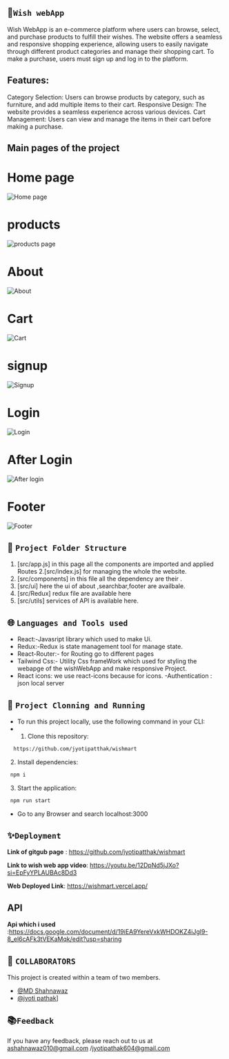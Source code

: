 ## 💫`Wish webApp`
  Wish WebApp is an e-commerce platform where users can browse, select, and purchase products to fulfill their wishes. The website offers a seamless and responsive shopping experience, allowing users to easily navigate through different product categories and manage their shopping cart. To make a purchase, users must sign up and log in to the platform.

## Features:

Category Selection: Users can browse products by category, such as furniture, and add multiple items to their cart.
Responsive Design: The website provides a seamless experience across various devices.
Cart Management: Users can view and manage the items in their cart before making a purchase.

## Main pages of the project

# Home page
![Home page](./src/assets/home1.jpg)

# products
![products page](./src/assets/product.jpg)

# About
![About](./src/assets/about.jpg)

# Cart
![Cart](./src/assets/cart.jpg)

# signup
![Signup](./src/assets/signup.jpg)
# Login
![Login](./src/assets/login.jpg)

# After Login
![After login](./src/assets/profile.jpg)

# Footer
![Footer](./src/assets/footer.jpg)


##  🌿 `Project Folder Structure`
1. [src/app.js]  in this page all the components are imported and applied Routes
2.[src/index.js]  for managing the whole the website.
3. [src/components]  in this file all the dependency are their .
4. [src/ui] here the ui of about ,searchbar,footer are availbale.
5. [src/Redux] redux file are available here
6. [src/utils] services of API  is available here.


## 🌐 `Languages and Tools used`
  - React:-Javasript library which used to make Ui.
  - Redux:-Redux is state management tool for manage state.
  - React-Router:- for Routing go to different pages
  - Tailwind Css:- Utility Css frameWork which used for styling the webapge of the wishWebApp and make responsive Project.
  - React icons: we use react-icons because for icons.
  -Authentication : json local server  


## 🔧 `Project Clonning and Running`
- To run this project locally, use the following command in your CLI:
- 1. Clone this repository:

```bash
  https://github.com/jyotipatthak/wishmart
```

2. Install dependencies:

```bash
 npm i
```

3. Start the application:

```bash
 npm run start
```
- Go to any Browser and search localhost:3000

## ✨`Deployment`

**Link of gitgub page** : https://github.com/jyotipatthak/wishmart

**Link to wish web app video**: https://youtu.be/12DpNd5jJXo?si=EpFyYPLAUBAc8Dd3

**Web Deployed Link**:  https://wishmart.vercel.app/

## API

**Api which i used** :https://docs.google.com/document/d/19iEA9YereVxkWHDOKZ4iJgl9-8_el6cAFk3tVEKaMqk/edit?usp=sharing

## 🎋 `COLLABORATORS`
This project is created within a team of two members.
- [@MD Shahnawaz](https://github.com/Shahnawaz1967)
- [@jyoti pathak](https://github.com/jyotipatthak)]

##  📚`Feedback`

If you have any feedback, please reach out to us at ashahnawaz010@gmail.com /jyotipathak604@gmail.com

